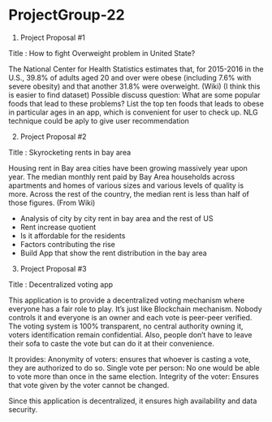 # ProjectGroup-22




1. Project Proposal #1

Title : How to fight Overweight problem in United State?


The National Center for Health Statistics estimates that, for 2015-2016 in the U.S., 39.8% of adults aged 20 and over were obese (including 7.6% with severe obesity) and that another 31.8% were overweight.  (Wiki)
(I think this is easier to find dataset)
Possible discuss question:
What are some popular foods that lead to these problems?
List the top ten foods that leads to obese in particular ages in an app, which is convenient for user to check up. 
NLG technique could be aply to give user recommendation





2. Project Proposal #2

Title :  Skyrocketing rents in bay area


Housing rent in Bay area cities have been growing massively year upon year. The median monthly rent paid by Bay Area households across apartments and homes of various sizes and various levels of quality is more. Across the rest of the country, the median rent is less than half of those figures. (From Wiki)
- Analysis of city by city rent in bay area and the rest of US
- Rent increase quotient
- Is it affordable for the residents
- Factors contributing the rise
- Build App that show the rent distribution in the bay area





3. Project Proposal #3

Title : Decentralized voting app


This application is to provide a decentralized voting mechanism where everyone has a fair role to play. It’s just like Blockchain mechanism. Nobody controls it and everyone is an owner and each vote is peer-peer verified. The voting system is 100% transparent, no central authority owning it, voters identification remain confidential. Also, people don’t have to leave their sofa to caste the vote but can do it at their convenience. 

It provides:
Anonymity of voters: ensures that whoever is casting a vote, they are authorized to do so. 
Single vote per person: No one would be able to vote more than once in the same election. 
Integrity of the voter: Ensures that vote given by the voter cannot be changed.

Since this application is decentralized, it ensures high availability and data security. 


